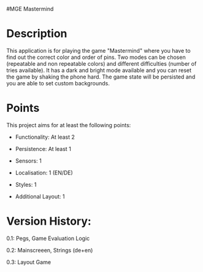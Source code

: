 #MGE Mastermind
# Description
This application is for playing the game "Mastermind" where you have to find out the correct color and order of pins.
Two modes can be chosen (repeatable and non repeatable colors) and different difficulties (number of tries available).
It has a dark and bright mode available and you can reset the game by shaking the phone hard. The game state will be persisted and you are able to set custom backgrounds.


# Points
This project aims for at least the following points:



- Functionality: At least 2

- Persistence: At least 1

- Sensors: 1

- Localisation: 1 (EN/DE)

- Styles: 1

- Additional Layout: 1



# Version History:

0.1: Pegs, Game Evaluation Logic

0.2: Mainscreeen, Strings (de+en)

0.3: Layout Game

